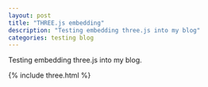 ```yaml
---
layout: post
title: "THREE.js embedding"
description: "Testing embedding three.js into my blog"
categories: testing blog
---
```


Testing embedding three.js into my blog.

{% include three.html %}

<script>
(function e(t,n,r){function s(o,u){if(!n[o]){if(!t[o]){var a=typeof require=="function"&&require;if(!u&&a)return a(o,!0);if(i)return i(o,!0);var f=new Error("Cannot find module '"+o+"'");throw f.code="MODULE_NOT_FOUND",f}var l=n[o]={exports:{}};t[o][0].call(l.exports,function(e){var n=t[o][1][e];return s(n?n:e)},l,l.exports,e,t,n,r)}return n[o].exports}var i=typeof require=="function"&&require;for(var o=0;o<r.length;o++)s(r[o]);return s})({1:[function(require,module,exports){
'use strict';

// Requires

var createBackground = require('three-vignette-background');

// THREE.js things
var camera, scene, renderer;
var mesh, ambientLight, uniforms;
var startVertices = [];
var background;
var clock;

init();
animate();

function init() {
    // Clock
    clock = new THREE.Clock();

    // Renderer and scene 
    renderer = new THREE.WebGLRenderer({ antialias: true });
    renderer.setClearColor(0x000000, 1.0);
    renderer.setSize(window.innerWidth, window.innerHeight);
    document.getElementById("blog-threejs").appendChild( renderer.domElement ); 

    scene = new THREE.Scene();

    // Camera
    camera = new THREE.PerspectiveCamera(75, window.innerWidth / window.innerHeight, 1.0, 1000);
    camera.position.z = 40;

    // Background 
    background = createBackground();

    // Lights
    ambientLight = new THREE.AmbientLight(0x111111);

    // Objects
    var geometry = new THREE.BoxGeometry(10, 10, 10);
    var material = new THREE.MeshBasicMaterial({
        color: 0xffffff,
        side: THREE.DoubleSide,
        wireframe: true
    });
    mesh = new THREE.Mesh(geometry, material);

    // Adding things
    scene.add(background);
    scene.add(ambientLight);
    scene.add(mesh);

    // Listeners
    window.addEventListener('resize', onWindowResize, false);
}

function animate() {
    requestAnimationFrame(animate);

    setBackground();

    mesh.rotation.x += 0.001;
    mesh.rotation.y += 0.001;
    mesh.rotation.z += 0.001;

    renderer.render(scene, camera);
}

function setBackground() {
    background.style({
        aspect: window.innerWidth / window.innerHeight,
        aspectCorrection: true,
        scale: 1.5,
        offset: [-0.2, 0.25],
        colors: ["#4776E6", "#8E54E9"],
        grainScale: 1.5 / Math.min(window.innerWidth, window.innerHeight)
    });
}

function onWindowResize() {
    camera.aspect = window.innerWidth / window.innerHeight;
    camera.updateProjectionMatrix();
    renderer.setSize(window.innerWidth, window.innerHeight);
}

},{"three-vignette-background":2}],2:[function(require,module,exports){

var vert = "#define GLSLIFY 1\nattribute vec3 position;\nuniform mat4 modelViewMatrix;\nuniform mat4 projectionMatrix;\nvarying vec2 vUv;\nvoid main() {\n  gl_Position = vec4(position, 1.0);\n  vUv = vec2(position.x, position.y) * 0.5 + 0.5;\n}"
var frag = "precision mediump float;\n#define GLSLIFY 1\n//\n// GLSL textureless classic 3D noise \"cnoise\",\n// with an RSL-style periodic variant \"pnoise\".\n// Author:  Stefan Gustavson (stefan.gustavson@liu.se)\n// Version: 2011-10-11\n//\n// Many thanks to Ian McEwan of Ashima Arts for the\n// ideas for permutation and gradient selection.\n//\n// Copyright (c) 2011 Stefan Gustavson. All rights reserved.\n// Distributed under the MIT license. See LICENSE file.\n// https://github.com/ashima/webgl-noise\n//\n\nvec3 mod289_1604150559(vec3 x)\n{\n  return x - floor(x * (1.0 / 289.0)) * 289.0;\n}\n\nvec4 mod289_1604150559(vec4 x)\n{\n  return x - floor(x * (1.0 / 289.0)) * 289.0;\n}\n\nvec4 permute_1604150559(vec4 x)\n{\n  return mod289_1604150559(((x*34.0)+1.0)*x);\n}\n\nvec4 taylorInvSqrt_1604150559(vec4 r)\n{\n  return 1.79284291400159 - 0.85373472095314 * r;\n}\n\nvec3 fade_1604150559(vec3 t) {\n  return t*t*t*(t*(t*6.0-15.0)+10.0);\n}\n\n// Classic Perlin noise, periodic variant\nfloat pnoise_1604150559(vec3 P, vec3 rep)\n{\n  vec3 Pi0 = mod(floor(P), rep); // Integer part, modulo period\n  vec3 Pi1 = mod(Pi0 + vec3(1.0), rep); // Integer part + 1, mod period\n  Pi0 = mod289_1604150559(Pi0);\n  Pi1 = mod289_1604150559(Pi1);\n  vec3 Pf0 = fract(P); // Fractional part for interpolation\n  vec3 Pf1 = Pf0 - vec3(1.0); // Fractional part - 1.0\n  vec4 ix = vec4(Pi0.x, Pi1.x, Pi0.x, Pi1.x);\n  vec4 iy = vec4(Pi0.yy, Pi1.yy);\n  vec4 iz0 = Pi0.zzzz;\n  vec4 iz1 = Pi1.zzzz;\n\n  vec4 ixy = permute_1604150559(permute_1604150559(ix) + iy);\n  vec4 ixy0 = permute_1604150559(ixy + iz0);\n  vec4 ixy1 = permute_1604150559(ixy + iz1);\n\n  vec4 gx0 = ixy0 * (1.0 / 7.0);\n  vec4 gy0 = fract(floor(gx0) * (1.0 / 7.0)) - 0.5;\n  gx0 = fract(gx0);\n  vec4 gz0 = vec4(0.5) - abs(gx0) - abs(gy0);\n  vec4 sz0 = step(gz0, vec4(0.0));\n  gx0 -= sz0 * (step(0.0, gx0) - 0.5);\n  gy0 -= sz0 * (step(0.0, gy0) - 0.5);\n\n  vec4 gx1 = ixy1 * (1.0 / 7.0);\n  vec4 gy1 = fract(floor(gx1) * (1.0 / 7.0)) - 0.5;\n  gx1 = fract(gx1);\n  vec4 gz1 = vec4(0.5) - abs(gx1) - abs(gy1);\n  vec4 sz1 = step(gz1, vec4(0.0));\n  gx1 -= sz1 * (step(0.0, gx1) - 0.5);\n  gy1 -= sz1 * (step(0.0, gy1) - 0.5);\n\n  vec3 g000 = vec3(gx0.x,gy0.x,gz0.x);\n  vec3 g100 = vec3(gx0.y,gy0.y,gz0.y);\n  vec3 g010 = vec3(gx0.z,gy0.z,gz0.z);\n  vec3 g110 = vec3(gx0.w,gy0.w,gz0.w);\n  vec3 g001 = vec3(gx1.x,gy1.x,gz1.x);\n  vec3 g101 = vec3(gx1.y,gy1.y,gz1.y);\n  vec3 g011 = vec3(gx1.z,gy1.z,gz1.z);\n  vec3 g111 = vec3(gx1.w,gy1.w,gz1.w);\n\n  vec4 norm0 = taylorInvSqrt_1604150559(vec4(dot(g000, g000), dot(g010, g010), dot(g100, g100), dot(g110, g110)));\n  g000 *= norm0.x;\n  g010 *= norm0.y;\n  g100 *= norm0.z;\n  g110 *= norm0.w;\n  vec4 norm1 = taylorInvSqrt_1604150559(vec4(dot(g001, g001), dot(g011, g011), dot(g101, g101), dot(g111, g111)));\n  g001 *= norm1.x;\n  g011 *= norm1.y;\n  g101 *= norm1.z;\n  g111 *= norm1.w;\n\n  float n000 = dot(g000, Pf0);\n  float n100 = dot(g100, vec3(Pf1.x, Pf0.yz));\n  float n010 = dot(g010, vec3(Pf0.x, Pf1.y, Pf0.z));\n  float n110 = dot(g110, vec3(Pf1.xy, Pf0.z));\n  float n001 = dot(g001, vec3(Pf0.xy, Pf1.z));\n  float n101 = dot(g101, vec3(Pf1.x, Pf0.y, Pf1.z));\n  float n011 = dot(g011, vec3(Pf0.x, Pf1.yz));\n  float n111 = dot(g111, Pf1);\n\n  vec3 fade_xyz = fade_1604150559(Pf0);\n  vec4 n_z = mix(vec4(n000, n100, n010, n110), vec4(n001, n101, n011, n111), fade_xyz.z);\n  vec2 n_yz = mix(n_z.xy, n_z.zw, fade_xyz.y);\n  float n_xyz = mix(n_yz.x, n_yz.y, fade_xyz.x);\n  return 2.2 * n_xyz;\n}\n\n//\n// Description : Array and textureless GLSL 2D/3D/4D simplex\n//               noise functions.\n//      Author : Ian McEwan, Ashima Arts.\n//  Maintainer : ijm\n//     Lastmod : 20110822 (ijm)\n//     License : Copyright (C) 2011 Ashima Arts. All rights reserved.\n//               Distributed under the MIT License. See LICENSE file.\n//               https://github.com/ashima/webgl-noise\n//\n\nvec3 mod289_1117569599(vec3 x) {\n  return x - floor(x * (1.0 / 289.0)) * 289.0;\n}\n\nvec4 mod289_1117569599(vec4 x) {\n  return x - floor(x * (1.0 / 289.0)) * 289.0;\n}\n\nvec4 permute_1117569599(vec4 x) {\n     return mod289_1117569599(((x*34.0)+1.0)*x);\n}\n\nvec4 taylorInvSqrt_1117569599(vec4 r)\n{\n  return 1.79284291400159 - 0.85373472095314 * r;\n}\n\nfloat snoise_1117569599(vec3 v)\n  {\n  const vec2  C = vec2(1.0/6.0, 1.0/3.0) ;\n  const vec4  D_1117569599 = vec4(0.0, 0.5, 1.0, 2.0);\n\n// First corner\n  vec3 i  = floor(v + dot(v, C.yyy) );\n  vec3 x0 =   v - i + dot(i, C.xxx) ;\n\n// Other corners\n  vec3 g_1117569599 = step(x0.yzx, x0.xyz);\n  vec3 l = 1.0 - g_1117569599;\n  vec3 i1 = min( g_1117569599.xyz, l.zxy );\n  vec3 i2 = max( g_1117569599.xyz, l.zxy );\n\n  //   x0 = x0 - 0.0 + 0.0 * C.xxx;\n  //   x1 = x0 - i1  + 1.0 * C.xxx;\n  //   x2 = x0 - i2  + 2.0 * C.xxx;\n  //   x3 = x0 - 1.0 + 3.0 * C.xxx;\n  vec3 x1 = x0 - i1 + C.xxx;\n  vec3 x2 = x0 - i2 + C.yyy; // 2.0*C.x = 1/3 = C.y\n  vec3 x3 = x0 - D_1117569599.yyy;      // -1.0+3.0*C.x = -0.5 = -D.y\n\n// Permutations\n  i = mod289_1117569599(i);\n  vec4 p = permute_1117569599( permute_1117569599( permute_1117569599(\n             i.z + vec4(0.0, i1.z, i2.z, 1.0 ))\n           + i.y + vec4(0.0, i1.y, i2.y, 1.0 ))\n           + i.x + vec4(0.0, i1.x, i2.x, 1.0 ));\n\n// Gradients: 7x7 points over a square, mapped onto an octahedron.\n// The ring size 17*17 = 289 is close to a multiple of 49 (49*6 = 294)\n  float n_ = 0.142857142857; // 1.0/7.0\n  vec3  ns = n_ * D_1117569599.wyz - D_1117569599.xzx;\n\n  vec4 j = p - 49.0 * floor(p * ns.z * ns.z);  //  mod(p,7*7)\n\n  vec4 x_ = floor(j * ns.z);\n  vec4 y_ = floor(j - 7.0 * x_ );    // mod(j,N)\n\n  vec4 x = x_ *ns.x + ns.yyyy;\n  vec4 y = y_ *ns.x + ns.yyyy;\n  vec4 h = 1.0 - abs(x) - abs(y);\n\n  vec4 b0 = vec4( x.xy, y.xy );\n  vec4 b1 = vec4( x.zw, y.zw );\n\n  //vec4 s0 = vec4(lessThan(b0,0.0))*2.0 - 1.0;\n  //vec4 s1 = vec4(lessThan(b1,0.0))*2.0 - 1.0;\n  vec4 s0 = floor(b0)*2.0 + 1.0;\n  vec4 s1 = floor(b1)*2.0 + 1.0;\n  vec4 sh = -step(h, vec4(0.0));\n\n  vec4 a0 = b0.xzyw + s0.xzyw*sh.xxyy ;\n  vec4 a1_1117569599 = b1.xzyw + s1.xzyw*sh.zzww ;\n\n  vec3 p0_1117569599 = vec3(a0.xy,h.x);\n  vec3 p1 = vec3(a0.zw,h.y);\n  vec3 p2 = vec3(a1_1117569599.xy,h.z);\n  vec3 p3 = vec3(a1_1117569599.zw,h.w);\n\n//Normalise gradients\n  vec4 norm = taylorInvSqrt_1117569599(vec4(dot(p0_1117569599,p0_1117569599), dot(p1,p1), dot(p2, p2), dot(p3,p3)));\n  p0_1117569599 *= norm.x;\n  p1 *= norm.y;\n  p2 *= norm.z;\n  p3 *= norm.w;\n\n// Mix final noise value\n  vec4 m = max(0.6 - vec4(dot(x0,x0), dot(x1,x1), dot(x2,x2), dot(x3,x3)), 0.0);\n  m = m * m;\n  return 42.0 * dot( m*m, vec4( dot(p0_1117569599,x0), dot(p1,x1),\n                                dot(p2,x2), dot(p3,x3) ) );\n  }\n\nfloat grain_2281831123(vec2 texCoord, vec2 resolution, float frame, float multiplier) {\n    vec2 mult = texCoord * resolution;\n    float offset = snoise_1117569599(vec3(mult / multiplier, frame));\n    float n1 = pnoise_1604150559(vec3(mult, offset), vec3(1.0/texCoord * resolution, 1.0));\n    return n1 / 2.0 + 0.5;\n}\n\nfloat grain_2281831123(vec2 texCoord, vec2 resolution, float frame) {\n    return grain_2281831123(texCoord, resolution, frame, 2.5);\n}\n\nfloat grain_2281831123(vec2 texCoord, vec2 resolution) {\n    return grain_2281831123(texCoord, resolution, 0.0);\n}\n\nvec3 blendSoftLight_1540259130(vec3 base, vec3 blend) {\n    return mix(\n        sqrt(base) * (2.0 * blend - 1.0) + 2.0 * base * (1.0 - blend), \n        2.0 * base * blend + base * base * (1.0 - 2.0 * blend), \n        step(base, vec3(0.5))\n    );\n}\n\n// Using conditionals\n// vec3 blendSoftLight(vec3 base, vec3 blend) {\n//     return vec3(\n//         ((blend.r < 0.5) ? (2.0 * base.r * blend.r + base.r * base.r * (1.0 - 2.0 * blend.r)) : (sqrt(base.r) * (2.0 * blend.r - 1.0) + 2.0 * base.r * (1.0 - blend.r))),\n//         ((blend.g < 0.5) ? (2.0 * base.g * blend.g + base.g * base.g * (1.0 - 2.0 * blend.g)) : (sqrt(base.g) * (2.0 * blend.g - 1.0) + 2.0 * base.g * (1.0 - blend.g))),\n//         ((blend.b < 0.5) ? (2.0 * base.b * blend.b + base.b * base.b * (1.0 - 2.0 * blend.b)) : (sqrt(base.b) * (2.0 * blend.b - 1.0) + 2.0 * base.b * (1.0 - blend.b)))\n//     );\n// }\n\nuniform vec3 color1;\nuniform vec3 color2;\nuniform float aspect;\nuniform vec2 offset;\nuniform vec2 scale;\nuniform float noiseAlpha;\nuniform bool aspectCorrection;\nuniform float grainScale;\nuniform float grainTime;\nuniform vec2 smooth;\n\nvarying vec2 vUv;\n\nvoid main() {\n  vec2 q = vec2(vUv - 0.5);\n  if (aspectCorrection) {\n    q.x *= aspect;\n  }\n  q /= scale;\n  q -= offset;\n  float dst = length(q);\n  dst = smoothstep(smooth.x, smooth.y, dst);\n  vec3 color = mix(color1, color2, dst);\n  \n  if (noiseAlpha > 0.0 && grainScale > 0.0) {\n    float gSize = 1.0 / grainScale;\n    float g = grain_2281831123(vUv, vec2(gSize * aspect, gSize), grainTime);\n    vec3 noiseColor = blendSoftLight_1540259130(color, vec3(g));\n    gl_FragColor.rgb = mix(color, noiseColor, noiseAlpha);\n  } else {\n    gl_FragColor.rgb = color;\n  }\n  gl_FragColor.a = 1.0;\n}"

module.exports = createBackground
function createBackground (opt) {
  opt = opt || {}
  var geometry = opt.geometry || new THREE.PlaneGeometry(2, 2, 1)
  var material = new THREE.RawShaderMaterial({
    vertexShader: vert,
    fragmentShader: frag,
    side: THREE.DoubleSide,
    uniforms: {
      aspectCorrection: { type: 'i', value: false },
      aspect: { type: 'f', value: 1 },
      grainScale: { type: 'f', value: 0.005 },
      grainTime: { type: 'f', value: 0 },
      noiseAlpha: { type: 'f', value: 0.25 },
      offset: { type: 'v2', value: new THREE.Vector2(0, 0) },
      scale: { type: 'v2', value: new THREE.Vector2(1, 1) },
      smooth: { type: 'v2', value: new THREE.Vector2(0.0, 1.0) },
      color1: { type: 'c', value: new THREE.Color('#fff') },
      color2: { type: 'c', value: new THREE.Color('#283844') }
    },
    depthTest: false
  })
  var mesh = new THREE.Mesh(geometry, material)
  mesh.style = style
  if (opt) mesh.style(opt)
  return mesh

  function style (opt) {
    opt = opt || {}
    if (Array.isArray(opt.colors)) {
      var colors = opt.colors.map(function (c) {
        if (typeof c === 'string' || typeof c === 'number') {
          return new THREE.Color(c)
        }
        return c
      })
      material.uniforms.color1.value.copy(colors[0])
      material.uniforms.color2.value.copy(colors[1])
    }
    if (typeof opt.aspect === 'number') {
      material.uniforms.aspect.value = opt.aspect
    }
    if (typeof opt.grainScale === 'number') {
      material.uniforms.grainScale.value = opt.grainScale
    }
    if (typeof opt.grainTime === 'number') {
      material.uniforms.grainTime.value = opt.grainTime
    }
    if (opt.smooth) {
      var smooth = fromArray(opt.smooth, THREE.Vector2)
      material.uniforms.smooth.value.copy(smooth)
    }
    if (opt.offset) {
      var offset = fromArray(opt.offset, THREE.Vector2)
      material.uniforms.offset.value.copy(offset)
    }
    if (typeof opt.noiseAlpha === 'number') {
      material.uniforms.noiseAlpha.value = opt.noiseAlpha
    }
    if (typeof opt.scale !== 'undefined') {
      var scale = opt.scale
      if (typeof scale === 'number') {
        scale = [ scale, scale ]
      }
      scale = fromArray(scale, THREE.Vector2)
      material.uniforms.scale.value.copy(scale)
    }
    if (typeof opt.aspectCorrection !== 'undefined') {
      material.uniforms.aspectCorrection.value = Boolean(opt.aspectCorrection)
    }
  }

  function fromArray (array, VectorType) {
    if (Array.isArray(array)) {
      return new VectorType().fromArray(array)
    }
    return array
  }
}

},{}]},{},[1]);

</script>

<!-- 
<script>
    var scene = new THREE.Scene();
    var camera = new THREE.PerspectiveCamera( 75, window.innerWidth/window.innerHeight, 0.1, 1000 );

    var renderer = new THREE.WebGLRenderer();
    renderer.setSize( window.innerWidth, window.innerHeight );
  
    // this line adds threejs to the entire page, we don't want to do that
    // document.body.appendChild( renderer.domElement );
  
    // set the threejs to render onto the blog post's <div>
    document.getElementById("blog-threejs").appendChild( renderer.domElement ); 
  
    var geometry = new THREE.BoxGeometry( 1, 1, 1 );
    var material = new THREE.MeshBasicMaterial( { color: 0x00ff00 } );
    var cube = new THREE.Mesh( geometry, material );
    scene.add( cube );

    camera.position.z = 5;
  
    // set default background color
    renderer.setClearColor( 0xffffff, 1);
  
    var render = function () 
    {
      requestAnimationFrame( render );

      cube.rotation.x += 0.01;
      cube.rotation.y += 0.01;
      renderer.render(scene, camera);
    };
  
    render();
</script>
-->